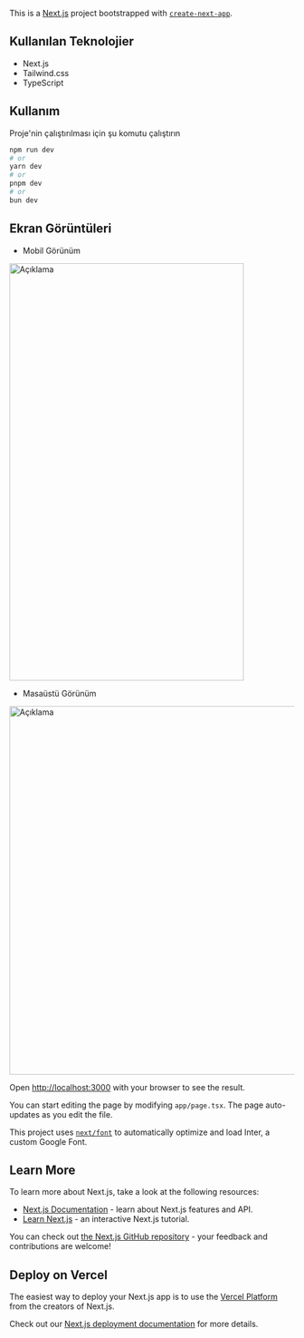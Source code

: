 This is a [Next.js](https://nextjs.org/) project bootstrapped with [`create-next-app`](https://github.com/vercel/next.js/tree/canary/packages/create-next-app).

## Kullanılan Teknolojier
- Next.js
- Tailwind.css
- TypeScript


## Kullanım

Proje'nin çalıştırılması için şu komutu çalıştırın

```bash
npm run dev
# or
yarn dev
# or
pnpm dev
# or
bun dev
```

## Ekran Görüntüleri

- Mobil Görünüm

<img src="https://r2.easyimg.io/py48jyp3u/ekran_resmi_2024-02-22_13.10.09.png" alt="Açıklama" width="414" height="736">

- Masaüstü Görünüm

<img src="https://r2.easyimg.io/72jwu2r1c/ekran_resmi_2024-02-22_12.53.50.png" alt="Açıklama" width="1250" height="650">

Open [http://localhost:3000](http://localhost:3000) with your browser to see the result.

You can start editing the page by modifying `app/page.tsx`. The page auto-updates as you edit the file.

This project uses [`next/font`](https://nextjs.org/docs/basic-features/font-optimization) to automatically optimize and load Inter, a custom Google Font.

## Learn More

To learn more about Next.js, take a look at the following resources:

- [Next.js Documentation](https://nextjs.org/docs) - learn about Next.js features and API.
- [Learn Next.js](https://nextjs.org/learn) - an interactive Next.js tutorial.

You can check out [the Next.js GitHub repository](https://github.com/vercel/next.js/) - your feedback and contributions are welcome!

## Deploy on Vercel

The easiest way to deploy your Next.js app is to use the [Vercel Platform](https://vercel.com/new?utm_medium=default-template&filter=next.js&utm_source=create-next-app&utm_campaign=create-next-app-readme) from the creators of Next.js.

Check out our [Next.js deployment documentation](https://nextjs.org/docs/deployment) for more details.
